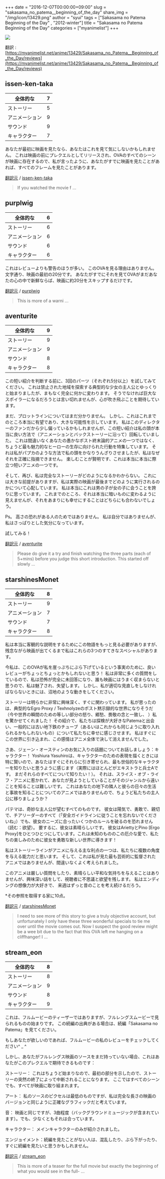 +++
date = "2016-12-07T00:00:00+09:00"
slug = "sakasama_no_patema__beginning_of_the_day"
share_img = "/img/icon/13429.png"
author = "syui"
tags = ["Sakasama no Patema Beginning of the Day" , "2012-winter"]
title = "Sakasama no Patema Beginning of the Day"
categories = ["myanimelist"]
+++

![](https://myanimelist.cdn-dena.com/images/anime/3/37569.jpg)


<!--more-->

翻訳 : [https://myanimelist.net/anime/13429/Sakasama_no_Patema__Beginning_of_the_Day/reviews](https://myanimelist.net/anime/13429/Sakasama_no_Patema__Beginning_of_the_Day/reviews)


## issen-ken-taka



全体的な|  7
--- | ---
ストーリー|  5
アニメーション|  9
サウンド|  9
キャラクター|  7

あなたが最初に映画を見たなら、あなたはこれを見て気にしないかもしれません。 これは映画の前にプレクエルとしてリリースされ、OVAのすべてのシーンが映画に存在するので、私が言ったように、あなたがすでに映画を見たことがあれば、すべてのフレームを見たことがあります。

[翻訳元](https://myanimelist.net/reviews.php?id=174613) / [issen-ken-taka](https://myanimelist.net/profile/issen-ken-taka/reviews)


> If you watched the movie f ...

## purplwig



全体的な|  6
--- | ---
ストーリー|  6
アニメーション|  6
サウンド|  6
キャラクター|  6

これはレビューよりも警告のほうが多い。 このOVAを見る理由はありません。 文字通り、映画の最初の20分です。 あなたがすでにそれを見てOVAがまだあなたの心の中で新鮮ならば、映画に約20分をスキップするだけです。

[翻訳元](https://myanimelist.net/reviews.php?id=142819) / [purplwig](https://myanimelist.net/profile/purplwig/reviews)


> This is more of a warni ...

## aventurite



全体的な|  9
--- | ---
ストーリー|  9
アニメーション|  9
サウンド|  8
キャラクター|  8

この短い紹介を判断する前に、3回のパーツ（それぞれ5分以上）を試してみてください。
これは禁止された地域を探索する典型的な少女の主人公とゆっくりと始まりましたが、まもなく完全に何かに変わります。 そうでなければ巨大なスポイラーになるだろうとは言い切れませんが、心が吹き飛ぶことを期待しています。

まだ、プロットラインについてはまだ分かりません。 しかし、これはこれまでのところ本当に有望であり、大きな可能性を示しています。 私はこのディレクターのファンだから少し偏っているかもしれませんが、この短い紹介は私の頭が本当に良い方法で（アニメーションとバックストーリーに沿って）回転していました。 これは間違いなくあなたの愚かなポスト終末論的アニメの一つではなく、ちょうど最も魅力的なヒーローの生存に向けられた行動を特集しています。 それは私がパプカのような方法で私の頭をかなりうんざりさせましたが、私はなぜそれを正確に指摘できません。 楽しむことが賢明です、これは本当に本当に際立つ短いアニメの一つです。

そして、再び、私は完全なストーリーがどのようになるかわからない。 これには大きな前提がありますが、私は実際の映画が最後までどのように実行されるのかについて心配しています。 私は本当にこれは男の子が女の子に会うことを誇りに思っています。 これまでのところ、それは本当に暗いものに変わるように見えませんが、それをあまりにも幸せにすることはどちらにも合わないでしょう。

Ps。 高さの恐れがある人のためではありません。 私は自分ではありませんが、私はさっぱりとした気分になっています。

試してみる！

[翻訳元](https://myanimelist.net/reviews.php?id=67323) / [aventurite](https://myanimelist.net/profile/aventurite/reviews)


> Please do give it a try and finish watching the three parts (each of 5+mins) before you judge this short introduction.  This started off slowly  ...

## starshinesMonet



全体的な|  8
--- | ---
ストーリー|  9
アニメーション|  7
サウンド|  7
キャラクター|  8

私は本当に客観的な説明をするためにこの物語をもっと見る必要がありますが、残念ながら映画が出てくるまで私はこれらの3つのすてきなスペシャルがあります。

今私は、このOVAが私を崖っぷちにぶら下げているという事実のために、良いレビューがちょっとちょっとかもしれないと思う！ 私は非常に多くの質問をしているので、私は恐怖が完全に未回答になり、誰も映画にはうまく収まらないと思うので、私は魅了され、失望します。 しかし、私が適切な見直しをしなければならないときには、沼地のような動きをしてください。

ストーリーは明らかに非常に興味深く、すぐに関わっています。 私が思ったのは、典型的なEgro Proxy / Texhnolyzeのポスト黙示録的な世界になりそうだ（今や世界の瞬間のための等しい部分の怒り、郷愁、畏敬の念と一致し、  ）私を驚かせてくれました！ その紹介で、私たちは探検が大好きなPatemaと出会い、一般的には古い地下鉄のチューブ（あるいはこれからも同じように取り入れられるかもしれないもの）について私たちに幸せに感じさせます。 私はすぐにこの世界に引き込まれ、この感情はアニメ全体で決して消えませんでした。

さあ、ジェーン・オースティンのお気に入りの話題についてお話しましょう：キャラクター！  Yoshiura Yasuhiroは、キャラクターのための表現を描くときには特に賢いので、あなたはすぐにそれらに引き寄せられ、最も世俗的なキャラクターを知りたいと思うように感じます（実際にはほとんどがエキストラと兵士Aです。 まだそれらのすべてについて知りたい！）。 それは、スライス・オブ・ライフ・アニメに惹かれて、あなたが見ようとしていることがそのジャンルから遠いことを知ることは難しいです。 これはあなたの地下の隣人と彼らの日々の生活と事故を知ることについてのアニメではありませんので、ちょうど私たちの主人公に移りましょうか？

パテマは、奇妙な主人公が望むすべてのものです。 彼女は陽気で、勇敢で、親切で、チアリーダーのすべて（「安全ガイドラインに従うことを忘れないでくださいね」）でも、彼女のニーズに合ったいくつかのルールを破るのを恐れません（読む：欲望）。 要するに、彼女は素晴らしいです。 彼女はAriettyとPino [Ergo Proxy]をひとつひとつにしています。これは未知のもののこの厄介な愛で、私たちの楽しみのために彼女を勇敢な新しい世界に導きます！

私はストーリーラインがアニメに与える主な利点の一つは、私たちに複数の角度を与える能力だと思います。 そして、これは私が見た最も芸術的に監督されたアニメではありませんが、間違いなくよく考えられました。

このアニメは厳しい質問をしたり、素晴らしい平和な気持ちを与えることはありませんが、興味深い話をして、視聴者に不思議と欲望を残します。 私はエンディングの想像力が大好きで、
来週はずっと昔のことを考え続けるだろう。


*その参照を取得する家に10点。

[翻訳元](https://myanimelist.net/reviews.php?id=68319) / [starshinesMonet](https://myanimelist.net/profile/starshinesMonet/reviews)


> I need to see more of this story to give a truly objective account, but unfortunately I only have these three wonderful specials to tie me over until the movie comes out.     Now I suspect the good review might be a wee bit due to the fact that this OVA left me hanging on a cliffhanger! I  ...

## stream_eon



全体的な|  8
--- | ---
ストーリー|  8
アニメーション|  9
サウンド|  8
キャラクター|  9

これは、フルムービーのティーザーではありますが、フルレングスムービーで見られるものの始まりです。 この続編の出典がある場合は、続編「Sakasama no Patema」を見てください。

もしあなたが欲しいのであれば、フルムービーの私のレビューをチェックしてください^ _ ^

しかし、あなたがフルレングス映画のソースをまだ持っていない場合、これはあなたがこのプレクエルで期待できるものです：

ストーリー：
これはちょうど始まりなので、最初の部分を示したので、ストーリーの突然の終了によって中断されることになります。 ここではすべてのシーンでも、すべてが映画に取り組まれます。

アート：
私のソースのピクセルは最低のものですが、私は完全な長さの映画のバージョンと同じように正確なグラフィックだと考えています。

音：
映画と同じですが、3曲程度（バックグラウンドミュージックが含まれています）。でも、少なくともそれは合っています。

キャラクター：
メインキャラクターのみが紹介されました。

エンジョイメント：続編を見たことがない人は、混乱したり、ぶら下がったり、すぐに続編を見たいと思うかもしれません。

[翻訳元](https://myanimelist.net/reviews.php?id=143921) / [stream_eon](https://myanimelist.net/profile/stream_eon/reviews)


> This is more of a teaser for the full movie but exactly the beginning of what you would see in the full- ...
